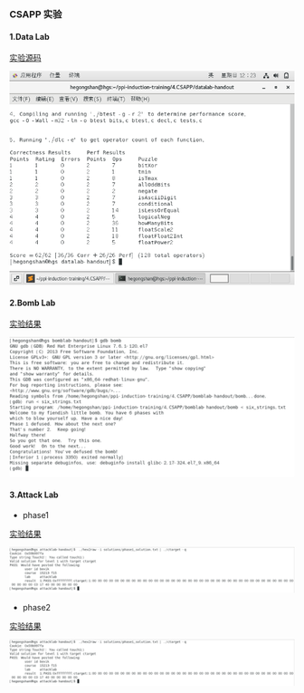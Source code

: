 ### CSAPP 实验

#### 1.Data Lab

[实验源码](./datalab-handout/bits.c)

![数据实验](../img/4-1.datalab.png)

#### 2.Bomb Lab

[实验结果](./bomblab-handout/six_strings.txt)

![bomb实验](../img/4-2.bomblab.png)

#### 3.Attack Lab

* phase1

[实验结果](./solutions/phase1_solution.txt)

![phase1实验](../img/4-3.phase1.png)

* phase2

[实验结果](./solutions/phase2_solution.txt)

![phase2实验](../img/4-3.phase1.png)
